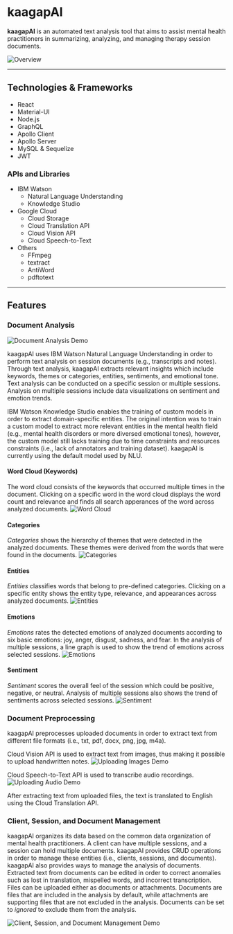 # **kaagapAI**
**kaagapAI** is an automated text analysis tool that aims to assist mental health practitioners in summarizing, analyzing, and managing therapy session documents.

![Overview](screenshots/result.png)

---

## Technologies & Frameworks
  - React
  - Material-UI
  - Node.js
  - GraphQL
  - Apollo Client
  - Apollo Server
  - MySQL & Sequelize
  - JWT

### APIs and Libraries
  - IBM Watson 
    - Natural Language Understanding
    - Knowledge Studio
  - Google Cloud 
    - Cloud Storage
    - Cloud Translation API
    - Cloud Vision API
    - Cloud Speech-to-Text
  - Others
    - FFmpeg
    - textract
    - AntiWord
    - pdftotext

---

## Features
### Document Analysis
![Document Analysis Demo](screenshots/documentAnalysisOverview.gif)

kaagapAI uses IBM Watson Natural Language Understanding in order to perform text analysis on session documents (e.g., transcripts and notes). Through text analysis, kaagapAI extracts relevant insights which include keywords, themes or categories, entities, sentiments, and emotional tone. Text analysis can be conducted on a specific session or multiple sessions. Analysis on multiple sessions include data visualizations on sentiment and emotion trends.

IBM Watson Knowledge Studio enables the training of custom models in order to extract domain-specific entities. The original intention was to train a custom model to extract more relevant entities in the mental health field (e.g., mental health disorders or more diversed emotional tones), however, the custom model still lacks training due to time constraints and resources constraints (i.e., lack of annotators and training dataset). kaagapAI is currently using the default model used by NLU.

#### Word Cloud (Keywords)
The word cloud consists of the keywords that occurred multiple times in the document. Clicking on a specific word in the word cloud displays the word count and relevance and finds all search apperances of the word across analyzed documents.
![Word Cloud](screenshots/wordCloud.png)

#### Categories
*Categories* shows the hierarchy of themes that were detected in the analyzed documents. These themes were derived from the words that were found in the documents. 
![Categories](screenshots/categories.png)

#### Entities
*Entities* classifies words that belong to pre-defined categories. Clicking on a specific entity shows the entity type, relevance, and appearances across analyzed documents.
![Entities](screenshots/entities.png)

#### Emotions
*Emotions* rates the detected emotions of analyzed documents according to six basic emotions: joy, anger, disgust, sadness, and fear. In the analysis of multiple sessions, a line graph is used to show the trend of emotions across selected sessions.
![Emotions](screenshots/emotions.png)

#### Sentiment
*Sentiment* scores the overall feel of the session which could be positive, negative, or neutral. Analysis of multiple sessions also shows the trend of sentiments across selected sessions.
![Sentiment](screenshots/sentiment.png)

### Document Preprocessing
kaagapAI preprocesses uploaded documents in order to extract text from different file formats (i.e., txt, pdf, docx, png, jpg, m4a). 

Cloud Vision API is used to extract text from images, thus making it possible to upload handwritten notes.
![Uploading Images Demo](screenshots/visionAPI.gif)

Cloud Speech-to-Text API is used to transcribe audio recordings.
![Uploading Audio Demo](screenshots/speechToTextAPI.gif)

After extracting text from uploaded files, the text is translated to English using the Cloud Translation API.

### Client, Session, and Document Management
kaagapAI organizes its data based on the common data organization of mental health practitioners. A client can have multiple sessions, and a session can hold multiple documents. kaagapAI provides CRUD operations in order to manage these entities (i.e., clients, sessions, and documents). kaagapAI also provides ways to manage the analysis of documents. Extracted text from documents can be edited in order to correct anomalies such as lost in translation, mispelled words, and incorrect transcription. Files can be uploaded either as documents or attachments. Documents are files that are included in the analysis by default, while attachments are supporting files that are not excluded in the analysis. Documents can be set to _ignored_ to exclude them from the analysis.

![Client, Session, and Document Management Demo](screenshots/entityManagement.gif)

